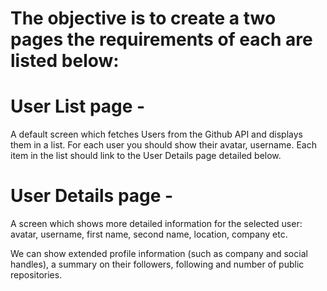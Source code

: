 # The objective is to create a two pages the requirements of each are listed below:

# User List page -

A default screen which fetches Users from the Github API and displays them in a list. For each user you should show their avatar, username. Each item in the list should link to the User Details page detailed below.

# User Details page -

A screen which shows more detailed information for the selected user: avatar, username, first name, second name, location, company etc.

We can show extended profile information (such as company and social handles), a summary on their followers, following and number of public repositories.
